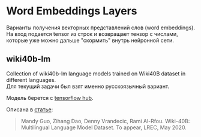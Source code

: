 # Word Embeddings Layers
Варианты получения векторных представлений слов (word embeddings).<br>
На вход подается tensor из строк и возвращает тензор с числами, которые уже можно дальше
"скормить" внутрь нейронной сети.

## wiki40b-lm
Collection of wiki40b-lm language models trained on Wiki40B dataset in different languages.<br>
Для текущий задачи был взят именно русскоязычный вариант.

Модель берется с [tensorflow hub](https://tfhub.dev/google/collections/wiki40b-lm/1).

Описана в [статье](https://research.google/pubs/pub49029/):
> Mandy Guo, Zihang Dao, Denny Vrandecic, Rami Al-Rfou. Wiki-40B: Multilingual Language Model Dataset. To appear, LREC, May 2020.